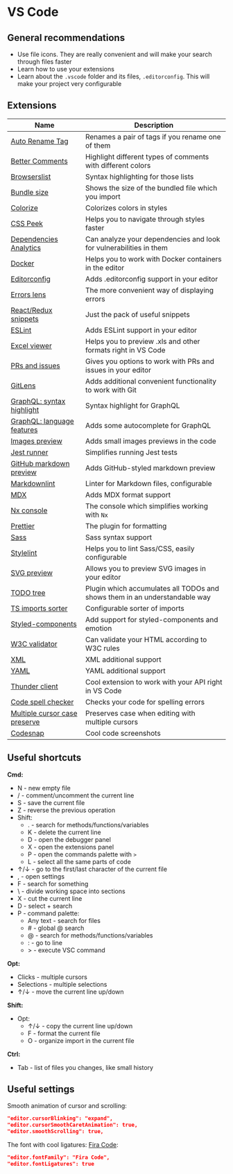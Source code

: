 # VS Code

## General recommendations

- Use file icons. They are really convenient and will make your search through files faster
- Learn how to use your extensions
- Learn about the `.vscode` folder and its files, `.editorconfig`. This will make your project very configurable

## Extensions

| Name                                                                                                                       | Description                                                                |
| -------------------------------------------------------------------------------------------------------------------------- | -------------------------------------------------------------------------- |
| [Auto Rename Tag](https://marketplace.visualstudio.com/items?itemName=formulahendry.auto-rename-tag)                       | Renames a pair of tags if you rename one of them                           |
| [Better Comments](https://marketplace.visualstudio.com/items?itemName=aaron-bond.better-comments)                          | Highlight different types of comments with different colors                |
| [Browserslist](https://marketplace.visualstudio.com/items?itemName=webben.browserslist)                                    | Syntax highlighting for those lists                                        |
| [Bundle size](https://marketplace.visualstudio.com/items?itemName=ambar.bundle-size)                                       | Shows the size of the bundled file which you import                        |
| [Colorize](https://marketplace.visualstudio.com/items?itemName=kamikillerto.vscode-colorize)                            | Colorizes colors in styles                                                 |
| [CSS Peek](https://marketplace.visualstudio.com/items?itemName=pranaygp.vscode-css-peek)                                   | Helps you to navigate through styles faster                                |
| [Dependencies Analytics](https://marketplace.visualstudio.com/items?itemName=redhat.fabric8-analytics)                     | Can analyze your dependencies and look for vulnerabilities in them         |
| [Docker](https://marketplace.visualstudio.com/items?itemName=ms-azuretools.vscode-docker)                                  | Helps you to work with Docker containers in the editor                     |
| [Editorconfig](https://marketplace.visualstudio.com/items?itemName=EditorConfig.EditorConfig)                              | Adds .editorconfig support in your editor                                  |
| [Errors lens](https://marketplace.visualstudio.com/items?itemName=usernamehw.errorlens)                                    | The more convenient way of displaying errors                               |
| [React/Redux snippets](https://marketplace.visualstudio.com/items?itemName=dsznajder.es7-react-js-snippets)                | Just the pack of useful snippets                                           |
| [ESLint](https://marketplace.visualstudio.com/items?itemName=dbaeumer.vscode-eslint)                                       | Adds ESLint support in your editor                                         |
| [Excel viewer](https://marketplace.visualstudio.com/items?itemName=GrapeCity.gc-excelviewer)                               | Helps you to preview .xls and other formats right in VS Code               |
| [PRs and issues](https://marketplace.visualstudio.com/items?itemName=GitHub.vscode-pull-request-github)                    | Gives you options to work with PRs and issues in your editor               |
| [GitLens](https://marketplace.visualstudio.com/items?itemName=eamodio.gitlens)                                             | Adds additional convenient functionality to work with Git                  |
| [GraphQL: syntax highlight](https://marketplace.visualstudio.com/items?itemName=GraphQL.vscode-graphql-syntax)             | Syntax highlight for GraphQL                                               |
| [GraphQL: language features](https://marketplace.visualstudio.com/items?itemName=GraphQL.vscode-graphql)                   | Adds some autocomplete for GraphQL                                         |
| [Images preview](https://marketplace.visualstudio.com/items?itemName=kisstkondoros.vscode-gutter-preview)                  | Adds small images previews in the code                                     |
| [Jest runner](https://marketplace.visualstudio.com/items?itemName=firsttris.vscode-jest-runner)                            | Simplifies running Jest tests                                              |
| [GitHub markdown preview](https://marketplace.visualstudio.com/items?itemName=bierner.markdown-preview-github-styles)      | Adds GitHub-styled markdown preview                                        |
| [Markdownlint](https://marketplace.visualstudio.com/items?itemName=DavidAnson.vscode-markdownlint)                         | Linter for Markdown files, configurable                                    |
| [MDX](https://marketplace.visualstudio.com/items?itemName=unifiedjs.vscode-mdx)                                            | Adds MDX format support                                                    |
| [Nx console](https://marketplace.visualstudio.com/items?itemName=nrwl.angular-console)                                     | The console which simplifies working with `Nx`                             |
| [Prettier](https://marketplace.visualstudio.com/items?itemName=esbenp.prettier-vscode)                                     | The plugin for formatting                                                  |
| [Sass](https://marketplace.visualstudio.com/items?itemName=Syler.sass-indented)                                            | Sass syntax support                                                        |
| [Stylelint](https://marketplace.visualstudio.com/items?itemName=stylelint.vscode-stylelint)                                | Helps you to lint Sass/CSS, easily configurable                            |
| [SVG preview](https://marketplace.visualstudio.com/items?itemName=SimonSiefke.svg-preview)                                 | Allows you to preview SVG images in your editor                            |
| [TODO tree](https://marketplace.visualstudio.com/items?itemName=Gruntfuggly.todo-tree)                                     | Plugin which accumulates all TODOs and shows them in an understandable way |
| [TS imports sorter](https://marketplace.visualstudio.com/items?itemName=mike-co.import-sorter)                             | Configurable sorter of imports                                             |
| [Styled-components](https://marketplace.visualstudio.com/items?itemName=styled-components.vscode-styled-components)        | Add support for styled-components and emotion                              |
| [W3C validator](https://marketplace.visualstudio.com/items?itemName=CelianRiboulet.webvalidator)                           | Can validate your HTML according to W3C rules                              |
| [XML](https://marketplace.visualstudio.com/items?itemName=redhat.vscode-xml)                                               | XML additional support                                                     |
| [YAML](https://marketplace.visualstudio.com/items?itemName=redhat.vscode-yaml)                                             | YAML additional support                                                    |
| [Thunder client](https://marketplace.visualstudio.com/items?itemName=rangav.vscode-thunder-client)                         | Cool extension to work with your API right in VS Code                      |
| [Code spell checker](https://marketplace.visualstudio.com/items?itemName=streetsidesoftware.code-spell-checker)            | Checks your code for spelling errors                                       |
| [Multiple cursor case preserve](https://marketplace.visualstudio.com/items?itemName=Cardinal90.multi-cursor-case-preserve) | Preserves case when editing with multiple cursors                          |
| [Codesnap](https://marketplace.visualstudio.com/items?itemName=adpyke.codesnap)                                            | Cool code screenshots                                                      |

## Useful shortcuts

**Cmd:**

- N - new empty file
- / - comment/uncomment the current line
- S - save the current file
- Z - reverse the previous operation
- Shift:
  - . - search for methods/functions/variables
  - K - delete the current line
  - D - open the debugger panel
  - X - open the extensions panel
  - P - open the commands palette with `>`
  - L - select all the same parts of code
- ↑/↓ - go to the first/last character of the current file
- , - open settings
- F - search for something
- \ - divide working space into sections
- X - cut the current line
- D - select + search
- P - command palette:
  - Any text - search for files
  - \# - global @ search
  - @ - search for methods/functions/variables
  - : - go to line
  - \> - execute VSC command

**Opt:**

- Clicks - multiple cursors
- Selections - multiple selections
- ↑/↓ - move the current line up/down

**Shift:**

- Opt:
  - ↑/↓ - copy the current line up/down
  - F - format the current file
  - O - organize import in the current file

**Ctrl:**

- Tab - list of files you changes, like small history

## Useful settings

Smooth animation of cursor and scrolling:

```json
"editor.cursorBlinking": "expand",
"editor.cursorSmoothCaretAnimation": true,
"editor.smoothScrolling": true,
```

The font with cool ligatures: [Fira Code](https://github.com/tonsky/FiraCode):

```json
"editor.fontFamily": "Fira Code",
"editor.fontLigatures": true
```
